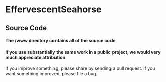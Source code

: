 # EffervescentSeahorse

## Source Code
#### The /www directory contains all of the source code
####  If you use substantially the same work in a public project, we would very much appreciate attribution.

If you improve something, please share by sending a pull request. If you want something improved, please file a bug.
